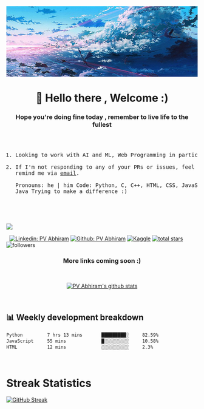 <img align='center' src="banner.jpg" width = "auto">
<br>
<h1 align ='center'> 👋 Hello there , Welcome :) </h1>

<p align="center">
<h3 align='center'> Hope you're doing fine today , remember to live life to the fullest </h3>
</p>

<p align="center">
<pre>

1. Looking to work with AI and ML, Web Programming in particular 
2. If I'm not responding to any of your PRs or issues,
   feel free to remind me via <a href="mailto:abhiramp428@gmail.com">email</a>.<br>
    Pronouns: he | him
    Code: Python, C, C++, HTML, CSS, JavaScript , Django, Java
    Trying to make a difference :)
</pre>
</p>
<br>
<img align='left' src="https://raw.githubusercontent.com/innng/innng/master/assets/kyubey.gif" width = "100">&nbsp;&nbsp;&nbsp;

&nbsp;&nbsp;[![Linkedin: PV Abhiram](https://img.shields.io/badge/LinkedIn-0077B5?style=for-the-badge&logo=linkedin&logoColor=white)](https://www.linkedin.com/in/pv-abhiram-0094aa1a0/)
[![Github: PV Abhiram](https://img.shields.io/badge/GitHub-100000?style=for-the-badge&logo=github&logoColor=white)](https://github.com/Abhiram970)
[![Kaggle ](https://img.shields.io/badge/Kaggle-035a7d?style=for-the-badge&logo=kaggle&logoColor=white)](https://www.kaggle.com/pvabhiram) <a href="https://github.com/DenverCoder1?tab=repositories&sort=stargazers">
    <img alt="total stars" title="Total stars on GitHub" src="https://custom-icon-badges.herokuapp.com/badge/dynamic/json?logo=star&color=55960c&labelColor=488207&label=Stars&style=for-the-badge&query=%24.stars&url=https://api.github-star-counter.workers.dev/user/Abhiram970"/></a>
    <img alt="followers" title="Follow me on Github" src="https://custom-icon-badges.herokuapp.com/github/followers/Abhiram970?color=236ad3&labelColor=1155ba&style=for-the-badge&logo=person-add&label=Follow&logoColor=white"/></a>
<br>
<h3 align='center'>  More links coming soon :)  </h3>
<br>
<p align="center">
  <a href="https://github.com/Abhiram970"><img src="https://github-readme-stats.vercel.app/api?username=Abhiram970&hide_border=true&show_icons=true" alt="PV Abhiram's github stats"></a>
</p>
<br>
<h2>📊 Weekly development breakdown </h2>


```text
Python         7 hrs 13 mins       █████████░     82.59%
JavaScript     55 mins             █░░░░░░░░░     10.58%
HTML           12 mins             ░░░░░░░░░░     2.3%
```
<br>

<h1>Streak Statistics </h1>

[![GitHub Streak](https://github-readme-streak-stats.herokuapp.com/?user=Abhiram970&theme=tokyonight)](https://git.io/streak-stats)

